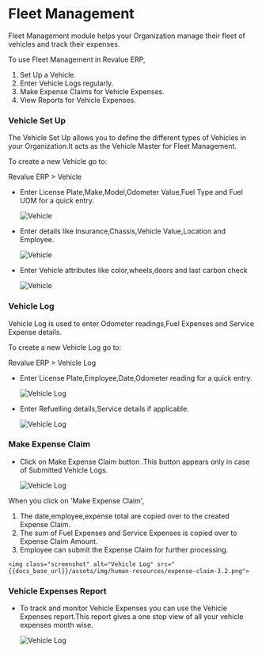 # Fleet Management

Fleet Management module helps your Organization manage their fleet of vehicles and track their expenses.

To use Fleet Management in Revalue ERP,

  1. Set Up a Vehicle.
  2. Enter Vehicle Logs regularly.
  3. Make Expense Claims for Vehicle Expenses.
  4. View Reports for Vehicle Expenses.

### Vehicle Set Up

The Vehicle Set Up allows you to define the different types of Vehicles in your Organization.It acts as the Vehicle Master for Fleet Management. 

To create a new Vehicle go to:

Revalue ERP > Vehicle

* Enter License Plate,Make,Model,Odometer Value,Fuel Type and Fuel UOM for a quick entry.

	<img class="screenshot" alt="Vehicle" src="{{docs_base_url}}/assets/img/human-resources/vehicle-1.1.png">

* Enter details like Insurance,Chassis,Vehicle Value,Location and Employee.

	<img class="screenshot" alt="Vehicle" src="{{docs_base_url}}/assets/img/human-resources/vehicle-1.2.png">

* Enter Vehicle attributes like color,wheels,doors and last carbon check 

	<img class="screenshot" alt="Vehicle" src="{{docs_base_url}}/assets/img/human-resources/vehicle-1.3.png">

### Vehicle Log

Vehicle Log is used to enter Odometer readings,Fuel Expenses and Service Expense details.

To create a new Vehicle Log go to:

Revalue ERP > Vehicle Log

* Enter License Plate,Employee,Date,Odometer reading for a quick entry.

	<img class="screenshot" alt="Vehicle Log" src="{{docs_base_url}}/assets/img/human-resources/vehicle-log-2.1.png">

* Enter Refuelling details,Service details if applicable.

	<img class="screenshot" alt="Vehicle Log" src="{{docs_base_url}}/assets/img/human-resources/vehicle-log-2.2.png">

### Make Expense Claim

* Click on Make Expense Claim button .This button appears only in case of Submitted Vehicle Logs.

	<img class="screenshot" alt="Vehicle Log" src="{{docs_base_url}}/assets/img/human-resources/expense-claim-3.1.png">

When you click on 'Make Expense Claim',

  1. The date,employee,expense total are copied over to the created Expense Claim.
  2. The sum of Fuel Expenses and Service Expenses is copied over to Expense Claim Amount.
  3. Employee can submit the Expense Claim for further processing.

	<img class="screenshot" alt="Vehicle Log" src="{{docs_base_url}}/assets/img/human-resources/expense-claim-3.2.png">

### Vehicle Expenses Report

* To track and monitor Vehicle Expenses you can use the Vehicle Expenses report.This report gives a one stop view of all your vehicle expenses month wise.

	<img class="screenshot" alt="Vehicle Log" src="{{docs_base_url}}/assets/img/human-resources/vehicle-expenses.png">
